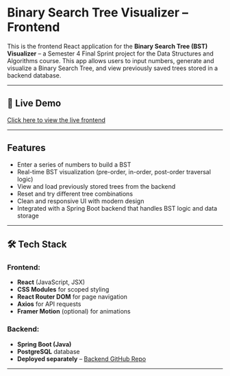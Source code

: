 # Binary Search Tree Visualizer – Frontend

This is the frontend React application for the **Binary Search Tree (BST) Visualizer** – a Semester 4 Final Sprint project for the Data Structures and Algorithms course. This app allows users to input numbers, generate and visualize a Binary Search Tree, and view previously saved trees stored in a backend database.

---

## 🚀 Live Demo

[Click here to view the live frontend ](https://your-frontend-link.com)

---

##  Features

-  Enter a series of numbers to build a BST
-  Real-time BST visualization (pre-order, in-order, post-order traversal logic)
-  View and load previously stored trees from the backend
-  Reset and try different tree combinations
-  Clean and responsive UI with modern design
-  Integrated with a Spring Boot backend that handles BST logic and data storage

---

## 🛠 Tech Stack

### Frontend:
- **React** (JavaScript, JSX)
- **CSS Modules** for scoped styling
- **React Router DOM** for page navigation
- **Axios** for API requests
- **Framer Motion** (optional) for animations

### Backend:
- **Spring Boot (Java)**
- **PostgreSQL** database
- **Deployed separately** – [Backend GitHub Repo](https://github.com/oram79/Tree-Tracker-API.git)

---
